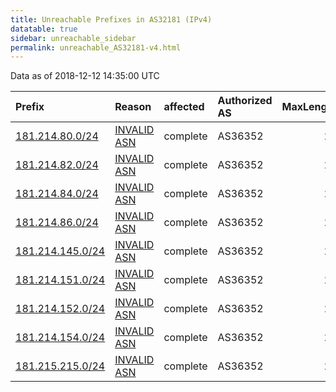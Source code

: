 ```yaml
---
title: Unreachable Prefixes in AS32181 (IPv4)
datatable: true
sidebar: unreachable_sidebar
permalink: unreachable_AS32181-v4.html
---
```


Data as of 2018-12-12 14:35:00 UTC


<div class="datatable-begin"></div>

| Prefix                                                     | Reason                                                                                                  | affected   | Authorized AS   |   MaxLength | Anchor                                         |   unreachable /24s |
|:-----------------------------------------------------------|:--------------------------------------------------------------------------------------------------------|:-----------|:----------------|------------:|:-----------------------------------------------|-------------------:|
| [181.214.80.0/24](https://stat.ripe.net/181.214.80.0/24)   | [INVALID ASN](https://rpki-validator.ripe.net/announcement-preview?asn=AS32181&prefix=181.214.80.0/24)  | complete   | AS36352         |          24 | [LACNIC](unreachable_LACNIC_RPKI_Root-v4.html) |                  1 |
| [181.214.82.0/24](https://stat.ripe.net/181.214.82.0/24)   | [INVALID ASN](https://rpki-validator.ripe.net/announcement-preview?asn=AS32181&prefix=181.214.82.0/24)  | complete   | AS36352         |          24 | [LACNIC](unreachable_LACNIC_RPKI_Root-v4.html) |                  1 |
| [181.214.84.0/24](https://stat.ripe.net/181.214.84.0/24)   | [INVALID ASN](https://rpki-validator.ripe.net/announcement-preview?asn=AS32181&prefix=181.214.84.0/24)  | complete   | AS36352         |          24 | [LACNIC](unreachable_LACNIC_RPKI_Root-v4.html) |                  1 |
| [181.214.86.0/24](https://stat.ripe.net/181.214.86.0/24)   | [INVALID ASN](https://rpki-validator.ripe.net/announcement-preview?asn=AS32181&prefix=181.214.86.0/24)  | complete   | AS36352         |          24 | [LACNIC](unreachable_LACNIC_RPKI_Root-v4.html) |                  1 |
| [181.214.145.0/24](https://stat.ripe.net/181.214.145.0/24) | [INVALID ASN](https://rpki-validator.ripe.net/announcement-preview?asn=AS32181&prefix=181.214.145.0/24) | complete   | AS36352         |          24 | [LACNIC](unreachable_LACNIC_RPKI_Root-v4.html) |                  1 |
| [181.214.151.0/24](https://stat.ripe.net/181.214.151.0/24) | [INVALID ASN](https://rpki-validator.ripe.net/announcement-preview?asn=AS32181&prefix=181.214.151.0/24) | complete   | AS36352         |          24 | [LACNIC](unreachable_LACNIC_RPKI_Root-v4.html) |                  1 |
| [181.214.152.0/24](https://stat.ripe.net/181.214.152.0/24) | [INVALID ASN](https://rpki-validator.ripe.net/announcement-preview?asn=AS32181&prefix=181.214.152.0/24) | complete   | AS36352         |          24 | [LACNIC](unreachable_LACNIC_RPKI_Root-v4.html) |                  1 |
| [181.214.154.0/24](https://stat.ripe.net/181.214.154.0/24) | [INVALID ASN](https://rpki-validator.ripe.net/announcement-preview?asn=AS32181&prefix=181.214.154.0/24) | complete   | AS36352         |          24 | [LACNIC](unreachable_LACNIC_RPKI_Root-v4.html) |                  1 |
| [181.215.215.0/24](https://stat.ripe.net/181.215.215.0/24) | [INVALID ASN](https://rpki-validator.ripe.net/announcement-preview?asn=AS32181&prefix=181.215.215.0/24) | complete   | AS36352         |          24 | [LACNIC](unreachable_LACNIC_RPKI_Root-v4.html) |                  1 |

<div class="datatable-end"></div>